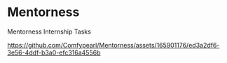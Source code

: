 # Mentorness
Mentorness Internship Tasks


https://github.com/Comfypearl/Mentorness/assets/165901176/ed3a2df6-3e56-4ddf-b3a0-efc316a4556b


